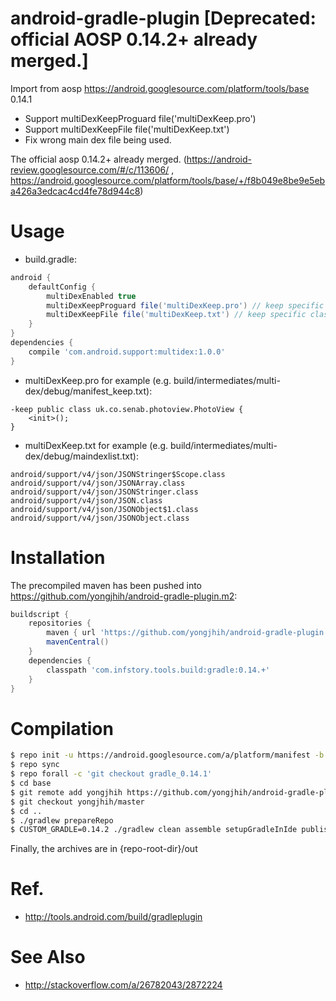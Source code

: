 android-gradle-plugin [Deprecated: official AOSP 0.14.2+ already merged.]
=====================

Import from aosp https://android.googlesource.com/platform/tools/base 0.14.1

* Support multiDexKeepProguard file('multiDexKeep.pro')
* Support multiDexKeepFile file('multiDexKeep.txt')
* Fix wrong main dex file being used.

The official aosp 0.14.2+ already merged. (https://android-review.googlesource.com/#/c/113606/ , https://android.googlesource.com/platform/tools/base/+/f8b049e8be9e5eba426a3edcac4cd4fe78d944c8)

Usage
=====

* build.gradle:

```gradle
android {
    defaultConfig {
        multiDexEnabled true
        multiDexKeepProguard file('multiDexKeep.pro') // keep specific classes using proguard syntax
        multiDexKeepFile file('multiDexKeep.txt') // keep specific classes
    }
}
dependencies {
    compile 'com.android.support:multidex:1.0.0'
}
```

* multiDexKeep.pro for example (e.g. build/intermediates/multi-dex/debug/manifest_keep.txt):

```proguard
-keep public class uk.co.senab.photoview.PhotoView {
    <init>();
}
```

* multiDexKeep.txt for example (e.g. build/intermediates/multi-dex/debug/maindexlist.txt):

``` 
android/support/v4/json/JSONStringer$Scope.class
android/support/v4/json/JSONArray.class
android/support/v4/json/JSONStringer.class
android/support/v4/json/JSON.class
android/support/v4/json/JSONObject$1.class
android/support/v4/json/JSONObject.class
```

Installation
============

The precompiled maven has been pushed into https://github.com/yongjhih/android-gradle-plugin.m2:

```gradle 
buildscript {
    repositories {
        maven { url 'https://github.com/yongjhih/android-gradle-plugin.m2/raw/master/' }
        mavenCentral()
    }
    dependencies {
        classpath 'com.infstory.tools.build:gradle:0.14.+'
    }
}
```

Compilation
===========

```bash
$ repo init -u https://android.googlesource.com/a/platform/manifest -b  gradle_0.13.3
$ repo sync
$ repo forall -c 'git checkout gradle_0.14.1'
$ cd base
$ git remote add yongjhih https://github.com/yongjhih/android-gradle-plugin
$ git checkout yongjhih/master
$ cd ..
$ ./gradlew prepareRepo
$ CUSTOM_GRADLE=0.14.2 ./gradlew clean assemble setupGradleInIde publishLocal
```

Finally, the archives are in {repo-root-dir}/out

Ref.
====

* http://tools.android.com/build/gradleplugin

See Also
========

* http://stackoverflow.com/a/26782043/2872224
